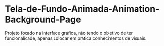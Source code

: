 # Tela-de-Fundo-Animada-Animation-Background-Page
Projeto focado na interface gráfica, não tendo o objetivo de ter funcionalidade, apenas colocar em pratica conhecimentos de visuais.
